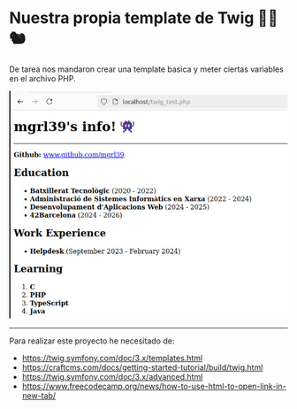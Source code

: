 # Nuestra propia template de Twig 🌳🍂🐿️
De tarea nos mandaron crear una template basica y meter ciertas variables en el archivo PHP.


![Result](https://raw.githubusercontent.com/mgrl39/DAW_M08/refs/heads/main/PHP/2024_09_26_twig2/result.jpeg "result")

---
Para realizar este proyecto he necesitado de:
- https://twig.symfony.com/doc/3.x/templates.html
- https://craftcms.com/docs/getting-started-tutorial/build/twig.html
- https://twig.symfony.com/doc/3.x/advanced.html
- https://www.freecodecamp.org/news/how-to-use-html-to-open-link-in-new-tab/

